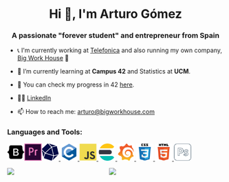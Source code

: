 <h1 align="center">Hi 👋, I'm Arturo Gómez</h1>
<h3 align="center">A passionate "forever student" and entrepreneur from Spain</h3>

- 📞 I'm currently working at  [Telefonica](https://www.Telefonica.com) and also running my own company, [Big Work House](https://www.bigworkhouse.com) 🔭

- 🌱 I’m currently learning at **Campus 42** and Statistics at **UCM**.

- 🌱 You can check my progress in 42 [here](https://github.com/agomez-m/42cursus/blob/main/README.md).

- 👨‍💻 [LinkedIn](https://www.linkedin.com/in/arturo-g%C3%B3mez-mart%C3%ADn-crespo-b7a5355a/?originalSubdomain=es)

- 📫 How to reach me: [arturo@bigworkhouse.com](mailto:arturo@bigworkhouse.com)

<p align="left">
</p>
<h3 align="left">Languages and Tools:</h3>
<p align="left"> 
    <a href="#" target="_blank" rel="noreferrer">
        <img src="https://github.com/devicons/devicon/blob/master/icons/influxdb/influxdb-original.svg" alt="C" width="40" height="40" />
    </a>
    <a href="#" target="_blank" rel="noreferrer">
        <img src="https://raw.githubusercontent.com/devicons/devicon/master/icons/c/c-original.svg" alt="C" width="40" height="40" />
    </a>
    <a href="#" target="_blank" rel="noreferrer">
        <img src="https://github.com/devicons/devicon/blob/master/icons/javascript/javascript-original.svg" alt="JavaScript" width="40" height="40" />
    </a>
    <a href="#" target="_blank" rel="noreferrer">
        <img src="https://github.com/devicons/devicon/blob/master/icons/elasticsearch/elasticsearch-original.svg" alt="JavaScript" width="40" height="40" />
    </a>
    <a href="#" target="_blank" rel="noreferrer">
        <img src="https://github.com/devicons/devicon/blob/master/icons/grafana/grafana-original.svg" alt="CSS3" width="40" height="40" />
    </a>
    <a href="#" target="_blank" rel="noreferrer">
        <img src="https://raw.githubusercontent.com/devicons/devicon/master/icons/css3/css3-original-wordmark.svg" alt="CSS3" width="40" height="40" />
    </a>
    <a href="#" target="_blank" rel="noreferrer">
        <img src="https://raw.githubusercontent.com/devicons/devicon/master/icons/html5/html5-original-wordmark.svg" alt="HTML5" width="40" height="40" />
    </a>
    <a href="#" target="_blank" rel="noreferrer">
        <img align="left" src="https://github.com/devicons/devicon/blob/master/icons/bootstrap/bootstrap-plain.svg" width="40" height="40" />
    </a>
    <a href="#" target="_blank" rel="noreferrer">
        <img align="left" src="https://github.com/devicons/devicon/blob/master/icons/premierepro/premierepro-original.svg" width="40" height="40" />
    </a>
    <a href="#" target="_blank" rel="noreferrer">
        <img src="https://raw.githubusercontent.com/devicons/devicon/master/icons/photoshop/photoshop-line.svg" alt="Photoshop" width="40" height="40" />
    </a>
</p>
<img align="left" width="47%" src="https://github-readme-stats.vercel.app/api?username=agomez-m&theme=dark&show_icons=true" />
<img align="left" width="47%" src="https://github-readme-stats.vercel.app/api/top-langs/?username=agomez-m&layout=compact" />
